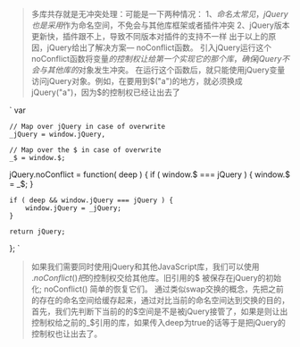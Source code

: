 >   多库共存就是无冲突处理：可能是一下两种情况：
1、$命名太常见，jQuery也是采用$作为命名空间，不免会与其他库框架或者插件冲突
2、jQuery版本更新快，插件跟不上，导致不同版本对插件的支持不一样
    出于以上的原因，jQuery给出了解决方案–– noConflict函数。
    引入jQuery运行这个noConflict函数将变量$的控制权让给第一个实现它的那个库，确保jQuery不会与其他库的$对象发生冲突。
在运行这个函数后，就只能使用jQuery变量访问jQuery对象。例如，在要用到$("a")的地方，就必须换成jQuery("a")，因为$的控制权已经让出去了

`
var

	// Map over jQuery in case of overwrite
	_jQuery = window.jQuery,

	// Map over the $ in case of overwrite
	_$ = window.$;

jQuery.noConflict = function( deep ) {
	if ( window.$ === jQuery ) {
		window.$ = _$;
	}

	if ( deep && window.jQuery === jQuery ) {
		window.jQuery = _jQuery;
	}

	return jQuery;
};
`
>   如果我们需要同时使用jQuery和其他JavaScript库，我们可以使用 $.noConflict()把$的控制权交给其他库。旧引用的$ 被保存在jQuery的初始化; noConflict() 简单的恢复它们。
    通过类似swap交换的概念，先把之前的存在的命名空间给缓存起来，通过对比当前的命名空间达到交换的目的，首先，我们先判断下当前的的$空间是不是被jQuery接管了，如果是则让出控制权给之前的_$引用的库，如果传入deep为true的话等于是把jQuery的控制权也让出去了。